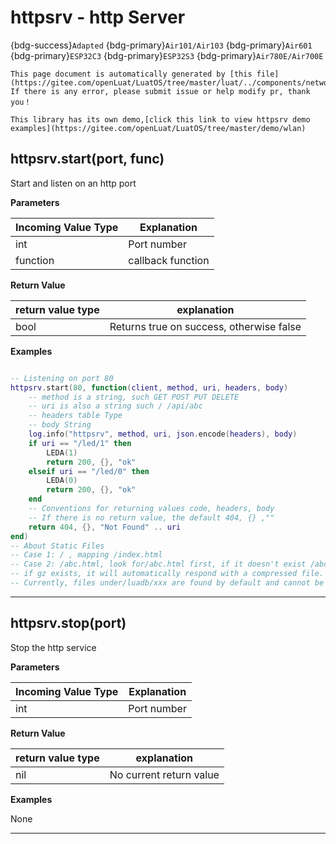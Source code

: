 # httpsrv - http Server

{bdg-success}`Adapted` {bdg-primary}`Air101/Air103` {bdg-primary}`Air601` {bdg-primary}`ESP32C3` {bdg-primary}`ESP32S3` {bdg-primary}`Air780E/Air700E`

```{note}
This page document is automatically generated by [this file](https://gitee.com/openLuat/LuatOS/tree/master/luat/../components/network/httpsrv/src/luat_lib_httpsrv.c). If there is any error, please submit issue or help modify pr, thank you！
```

```{tip}
This library has its own demo,[click this link to view httpsrv demo examples](https://gitee.com/openLuat/LuatOS/tree/master/demo/wlan)
```

## httpsrv.start(port, func)



Start and listen on an http port

**Parameters**

|Incoming Value Type | Explanation|
|-|-|
|int|Port number|
|function|callback function|

**Return Value**

|return value type | explanation|
|-|-|
|bool|Returns true on success, otherwise false|

**Examples**

```lua

-- Listening on port 80
httpsrv.start(80, function(client, method, uri, headers, body)
    -- method is a string, such GET POST PUT DELETE
    -- uri is also a string such / /api/abc
    -- headers table Type
    -- body String
    log.info("httpsrv", method, uri, json.encode(headers), body)
    if uri == "/led/1" then
        LEDA(1)
        return 200, {}, "ok"
    elseif uri == "/led/0" then
        LEDA(0)
        return 200, {}, "ok"
    end
    -- Conventions for returning values code, headers, body
    -- If there is no return value, the default 404, {} ,""
    return 404, {}, "Not Found" .. uri
end)
-- About Static Files
-- Case 1: / , mapping /index.html
-- Case 2: /abc.html, look for/abc.html first, if it doesn't exist /abc.html.gz
-- if gz exists, it will automatically respond with a compressed file. most browsers support it..
-- Currently, files under/luadb/xxx are found by default and cannot be configured for the time being.

```

---

## httpsrv.stop(port)



Stop the http service

**Parameters**

|Incoming Value Type | Explanation|
|-|-|
|int|Port number|

**Return Value**

|return value type | explanation|
|-|-|
|nil|No current return value|

**Examples**

None

---

